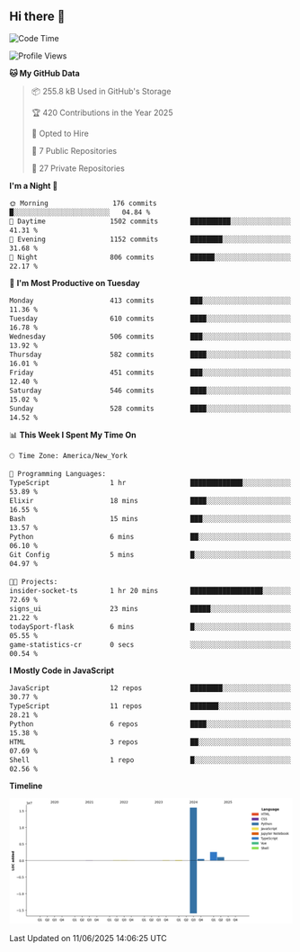 ## Hi there 👋

<!--START_SECTION:waka-->
![Code Time](http://img.shields.io/badge/Code%20Time-335%20hrs%2039%20mins-blue)

![Profile Views](http://img.shields.io/badge/Profile%20Views-5-blue)

**🐱 My GitHub Data** 

> 📦 255.8 kB Used in GitHub's Storage 
 > 
> 🏆 420 Contributions in the Year 2025
 > 
> 💼 Opted to Hire
 > 
> 📜 7 Public Repositories 
 > 
> 🔑 27 Private Repositories 
 > 
**I'm a Night 🦉** 

```text
🌞 Morning                176 commits         █░░░░░░░░░░░░░░░░░░░░░░░░   04.84 % 
🌆 Daytime                1502 commits        ██████████░░░░░░░░░░░░░░░   41.31 % 
🌃 Evening                1152 commits        ████████░░░░░░░░░░░░░░░░░   31.68 % 
🌙 Night                  806 commits         ██████░░░░░░░░░░░░░░░░░░░   22.17 % 
```
📅 **I'm Most Productive on Tuesday** 

```text
Monday                   413 commits         ███░░░░░░░░░░░░░░░░░░░░░░   11.36 % 
Tuesday                  610 commits         ████░░░░░░░░░░░░░░░░░░░░░   16.78 % 
Wednesday                506 commits         ███░░░░░░░░░░░░░░░░░░░░░░   13.92 % 
Thursday                 582 commits         ████░░░░░░░░░░░░░░░░░░░░░   16.01 % 
Friday                   451 commits         ███░░░░░░░░░░░░░░░░░░░░░░   12.40 % 
Saturday                 546 commits         ████░░░░░░░░░░░░░░░░░░░░░   15.02 % 
Sunday                   528 commits         ████░░░░░░░░░░░░░░░░░░░░░   14.52 % 
```


📊 **This Week I Spent My Time On** 

```text
🕑︎ Time Zone: America/New_York

💬 Programming Languages: 
TypeScript               1 hr                █████████████░░░░░░░░░░░░   53.89 % 
Elixir                   18 mins             ████░░░░░░░░░░░░░░░░░░░░░   16.55 % 
Bash                     15 mins             ███░░░░░░░░░░░░░░░░░░░░░░   13.57 % 
Python                   6 mins              ██░░░░░░░░░░░░░░░░░░░░░░░   06.10 % 
Git Config               5 mins              █░░░░░░░░░░░░░░░░░░░░░░░░   04.97 % 

🐱‍💻 Projects: 
insider-socket-ts        1 hr 20 mins        ██████████████████░░░░░░░   72.69 % 
signs_ui                 23 mins             █████░░░░░░░░░░░░░░░░░░░░   21.22 % 
todaySport-flask         6 mins              █░░░░░░░░░░░░░░░░░░░░░░░░   05.55 % 
game-statistics-cr       0 secs              ░░░░░░░░░░░░░░░░░░░░░░░░░   00.54 % 
```

**I Mostly Code in JavaScript** 

```text
JavaScript               12 repos            ████████░░░░░░░░░░░░░░░░░   30.77 % 
TypeScript               11 repos            ███████░░░░░░░░░░░░░░░░░░   28.21 % 
Python                   6 repos             ████░░░░░░░░░░░░░░░░░░░░░   15.38 % 
HTML                     3 repos             ██░░░░░░░░░░░░░░░░░░░░░░░   07.69 % 
Shell                    1 repo              █░░░░░░░░░░░░░░░░░░░░░░░░   02.56 % 
```



**Timeline**

![Lines of Code chart](https://raw.githubusercontent.com/dikshithvishnu/dikshithvishnu/main/assets/bar_graph.png)


 Last Updated on 11/06/2025 14:06:25 UTC
<!--END_SECTION:waka-->
